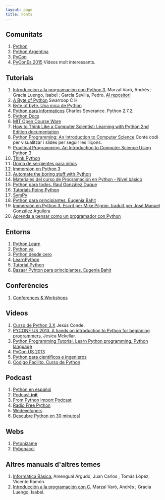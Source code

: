 ```yaml
---
layout: page
title: Fonts 
---
```



## Comunitats

1. [Python](https://www.python.org/)
2. [Python Argentina](http://www.python.org.ar/)
3. [PyCon](http://www.pycon.org/)
4. [PyConEs 2015](http://2015.es.pycon.org/ca/schedule/) Vídeos molt interessants.

## Tutorials

1. [Introducción a la programación con Python 3.](http://repositori.uji.es/xmlui/bitstream/handle/10234/102653/s93.pdf?sequence=1) Marzal Varó, Andrés ; Gracia Luengo, Isabel ; García Sevilla, Pedro. [Al repositori](http://repositori.uji.es/xmlui/handle/10234/102653)
2. [A Byte of Python](http://python.swaroopch.com/) Swarroop C H
3. [Byte of byte. Una mica de Python](http://moiatgit.github.io/byte_of_python_120.cat/)
4. [Python para informaticos](http://do1.dr-chuck.net/py4inf/ES-es/book.pdf) Charles Severance. Python 2.7.2.
5. [Python Docs](https://www.python.org/doc/)
6. [MIT Open Course Ware](http://ocw.mit.edu/courses/electrical-engineering-and-computer-science/6-00sc-introduction-to-computer-science-and-programming-spring-2011/references/)
7. [How to Think Like a Computer Scientist: Learning with Python 2nd Edition documentation](http://www.openbookproject.net/thinkcs/python/english2e/)
8. [Python Programming: An Introduction to Computer Science](http://mcsp.wartburg.edu/zelle/python/) Conté codi per visualitzar i slides per seguir les lliçons.
9. [Practical Programming. An Introduction to Computer Science Using Python 3](https://pragprog.com/book/gwpy2/practical-programming)
10. [Think Python](http://www.greenteapress.com/thinkpython/thinkpython.html)
11. [Doma de serpientes para niños](https://code.google.com/archive/p/swfk-es/)
12. [Immersion en Python 3](https://code.google.com/archive/p/inmersionenpython3/)
13. [Automate the boring stuff with Python](https://automatetheboringstuff.com/#toc)
14. [Materiales del curso de Programación en Python - Nivel básico](http://entrenamiento-python-basico.readthedocs.io/es/latest/index.html)
15. [Python para todos. Raul González Duque](https://launchpadlibrarian.net/18980633/Python%20para%20todos.pdf)
16. [Tutorials Poing Python](http://www.tutorialspoint.com/python/python_tutorial.pdf)
17. [SymPy](http://docs.sympy.org/latest/index.html)
18. [Python para principiantes. Eugenia Bahit](http://www.iaa.es/python/curso-python-para-principiantes.pdf)
19. [Immersión en Python 3. Escrit per Mike Pilgrim, traduït per José Manuel González Aguilera](http://argentinaenpython.com.ar/quiero-aprender-python/inmersion-en-python-3.0.11.pdf)
20. [Aprenda a pensar como un programador con Python](http://argentinaenpython.com.ar/quiero-aprender-python/aprenda-a-pensar-como-un-programador-con-python.pdf)

## Entorns

1. [Python Learn](http://www.pythonlearn.com/)
2. [Python ya](http://pythonya.appspot.com/)
3. [Python desde cero](http://codehero.co/series/python-desde-cero.html)
4. [LearnPython](http://www.learnpython.org/es/)
5. [Tutorial Python](http://www.tutorialpython.com/)
6. [Bazaar Pyhton para principiantes. Eugenia Bahit](https://code.launchpad.net/~eugeniabahit/python-mdw/trunk)

## Conferències

1. [Conferences & Workshops](https://www.python.org/community/workshops/)

## Videos

1. [Curso de Python 3.X](https://www.youtube.com/playlist?list=PLEtcGQaT56chpYflEjBWRodHJNJN8EKpO) Jesús Conde.
2. [PYCONF US 2013. A hands on introduction to Python for beginning programmers.](http://pyvideo.org/video/1850/a-hands-on-introduction-to-python-for-beginning-p) Jesica Mckellar.
3. [Python Programming Tutorial. Learn Python programming. Python language](https://www.youtube.com/watch?v=BTzav965P7w)
4. [PyCon US 2013](http://pyvideo.org/category/33/pycon-us-2013)
5. [Python para científicos e ingenieros](https://www.youtube.com/playlist?list=PLGBbVX_WvN7bMwYe7wWV5TZt1a58jTggB)
6. [Codigo Facilito. Curso de Python](https://www.youtube.com/playlist?list=PLE549A038CF82905F)

## Podcast

1. [Python en español](http://podcast.jcea.es/python/)
2. [Podcast.__init__](http://podcastinit.com/)
3. [From Python Import Podcast](http://frompythonimportpodcast.com/)
4. [Radio Free Python](http://radiofreepython.com/)
5. [Wedevelopers](http://wedevelopers.com/2012/07/22/we-developers-007-python-django/)
6. [Descubre Python en 30 minutos](http://cacheme.org/descubre-python-en-30-min/)]

## Webs

1. [Pytonizame](http://pythoniza.me/)
2. [Pybonacci](http://pybonacci.org/)

## Altres manuals d'altres temes

1. [Informática Básica.](http://repositori.uji.es/xmlui/bitstream/handle/10234/24304/s15.pdf?sequence=3) Amengual Argudo, Juan Carlos ; Tomás López, Vicente Ramón.
2. [Introducción a la programación con C.](http://repositori.uji.es/xmlui/bitstream/handle/10234/24306/s29.pdf?sequence=3)  Marzal Varó, Andrés ; Gracia Luengo, Isabel.


